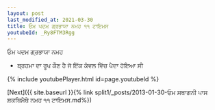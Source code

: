 ```yaml
---
layout: post
last_modified_at: 2021-03-30
title: ਓਮ ਪਦਮ ਗ੍ਰਭਾਯਾ ਨਮਹ ੧੧ ਟਾਇਮਸ
youtubeId: _Ry8FTM3Rgg
---
```

 
 
 ਓਮ ਪਦਮ ਗ੍ਰਭਾਯਾ ਨਮਹ  
 
 -  ਬ੍ਰਹਮਾ ਦਾ ਰੂਪ ਕੌਣ ਹੈ ਜੋ ਇੱਕ ਕੰਵਲ ਵਿੱਚ ਪੈਦਾ ਹੋਇਆ ਸੀ 
 
  
 
  
 
 
 
 
 
 


{% include youtubePlayer.html id=page.youtubeId %}
 
[Next]({{ site.baseurl }}{% link  split1/_posts/2013-01-30-ਓਮ ਸਥਾਗਨੀ ਪਾਸ ਸ਼ਕਥਿਮੈਥੇ ਨਮਹ ੧੧ ਟਾਇਮਸ.md%})
 
